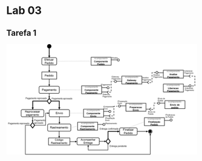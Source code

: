 # Lab 03

## Tarefa 1

[![Imagem do diagrama da tarefa 01](images/tarefa01.png)](images/tarefa01.png)